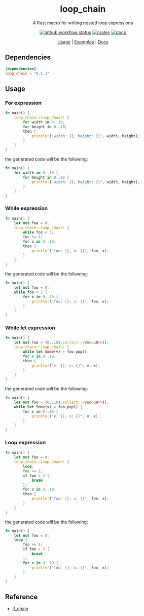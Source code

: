 <div align="center">

 # loop_chain

 A Rust macro for writing nested loop expressions

 [![github workflow status](https://img.shields.io/github/workflow/status/TaKO8Ki/loop_chain/CI/main)](https://github.com/TaKO8Ki/loop_chain/actions) [![crates](https://img.shields.io/crates/v/loop_chain.svg?logo=rust)](https://crates.io/crates/loop_chain) [![docs](https://img.shields.io/badge/docs-loop_chain-8da0cb?labelColor=555555&logo=rust)](https://docs.rs/loop_chain)

 [Usage](#Usage) | [Examples](examples) | [Docs](https://docs.rs/loop_chain)

</div>

## Dependencies

```toml
[dependencies]
loop_chain = "0.1.1"
```

## Usage

### For expression

```rust
fn main() {
    loop_chain::loop_chain! {
        for width in 0..10;
        for height in 0..10;
        then {
            println!("width: {}, height: {}", width, height);
        }
    }
}
```

the generated code will be the following:

```rust
fn main() {
    for width in 0..10 {
        for height in 0..10 {
            println!("width: {}, height: {}", width, height);
        }
    }
}
```

###  While expression

```rust
fn main() {
    let mut foo = 0;
    loop_chain::loop_chain! {
        while foo < 3;
        foo += 1;
        for x in 0..10;
        then {
            println!("foo: {}, x: {}", foo, x);
        }
    }
}

```

the generated code will be the following:

```rust
fn main() {
    let mut foo = 0;
    while foo < 3 {
        for x in 0..10 {
            println!("foo: {}, x: {}", foo, x);
        }
    }
}
```

###  While let expression

```rust
fn main() {
    let mut foo = (0..10).collect::<Vec<u8>>();
    loop_chain::loop_chain! {
        while let Some(v) = foo.pop();
        for x in 0..10;
        then {
            println!("v: {}, x: {}", v, x);
        }
    }
}
```

the generated code will be the following:

```rust
fn main() {
    let mut foo = (0..10).collect::<Vec<u8>>();
    while let Some(v) = foo.pop() {
        for x in 0..10 {
            println!("v: {}, x: {}", v, x);
        }
    }
}
```

### Loop expression

```rust
fn main() {
    let mut foo = 0;
    loop_chain::loop_chain! {
        loop;
        foo += 1;
        if foo > 3 {
            break
        };
        for x in 0..10;
        then {
            println!("foo: {}, x: {}", foo, x);
        }
    }
}
```

the generated code will be the following:

```rust
fn main() {
    let mut foo = 0;
    loop {
        foo += 1;
        if foo > 3 {
            break
        };
        for x in 0..10 {
            println!("foo: {}, x: {}", foo, x);
        }
    }
}
```

## Reference

- [if_chain](https://github.com/lambda-fairy/if_chain)
